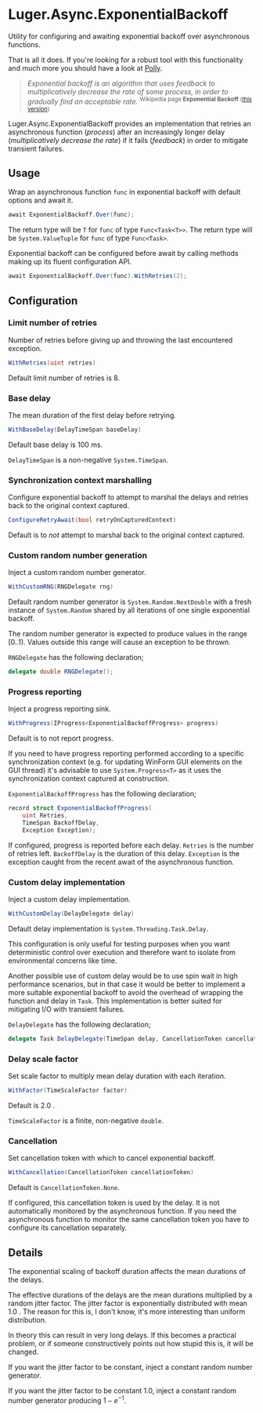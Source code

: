 # Luger.Async.ExponentialBackoff

Utility for configuring and awaiting exponential backoff over asynchronous
functions.

That is all it does. If you're looking for a robust tool with this functionality
and much more you should have a look at [Polly](https://www.thepollyproject.org/).

> _Exponential backoff is an algorithm that uses feedback to multiplicatively
decrease the rate of some process, in order to gradually find an acceptable
rate._ <sup>Wikipedia page **Exponential Backoff**
([this version](https://en.wikipedia.org/w/index.php?title=Exponential_backoff&oldid=1106690929))</sup>

Luger.Async.ExponentialBackoff provides an implementation that retries an
asynchronous function (_process_) after an increasingly longer delay
(_multiplicatively decrease the rate_) if it fails (_feedback_) in order to
mitigate transient failures.

## Usage

Wrap an asynchronous function `func` in exponential backoff with default
options and await it.

```csharp
await ExponentialBackoff.Over(func);
```

The return type will be `T` for `func` of type `Func<Task<T>>`.
The return type will be `System.ValueTuple` for `func` of type `Func<Task>`.

Exponential backoff can be configured before await by calling methods making up
its fluent configuration API.

```csharp
await ExponentialBackoff.Over(func).WithRetries(2);
```

## Configuration

### Limit number of retries

Number of retries before giving up and throwing the last encountered exception.

```csharp
WithRetries(uint retries)
```

Default limit number of retries is 8.

### Base delay

The mean duration of the first delay before retrying.

```csharp
WithBaseDelay(DelayTimeSpan baseDelay)
```

Default base delay is 100 ms.

`DelayTimeSpan` is a non-negative `System.TimeSpan`.

### Synchronization context marshalling

Configure exponential backoff to attempt to marshal the delays and retries back
to the original context captured.

```csharp
ConfigureRetryAwait(bool retryOnCapturedContext)
```

Default is to _not_ attempt to marshal back to the original context captured.

### Custom random number generation

Inject a custom random number generator.

```csharp
WithCustomRNG(RNGDelegate rng)
```

Default random number generator is `System.Random.NextDouble` with a fresh
instance of `System.Random` shared by all iterations of one single exponential
backoff.

The random number generator is expected to produce values in the range $[0..1)$.
Values outside this range will cause an exception to be thrown.

`RNGDelegate` has the following declaration;

```csharp
delegate double RNGDelegate();
```

### Progress reporting

Inject a progress reporting sink.

```csharp
WithProgress(IProgress<ExponentialBackoffProgress> progress)
```

Default is to not report progress.

If you need to have progress reporting performed according to a specific
synchronization context (e.g. for updating WinForm GUI elements on the GUI
thread) it's advisable to use `System.Progress<T>` as it uses the
synchronization context captured at construction.

`ExponentialBackoffProgress` has the following declaration;

```csharp
record struct ExponentialBackoffProgress(
    uint Retries,
    TimeSpan BackoffDelay,
    Exception Exception);
```

If configured, progress is reported before each delay.
`Retries` is the number of retries left.
`BackoffDelay` is the duration of this delay.
`Exception` is the exception caught from the recent await of the asynchronous
function.

### Custom delay implementation

Inject a custom delay implementation.

```csharp
WithCustomDelay(DelayDelegate delay)
```

Default delay implementation is `System.Threading.Task.Delay`.

This configuration is only useful for testing purposes when you want
deterministic control over execution and therefore want to isolate from
environmental concerns like time.

Another possible use of custom delay would be to use spin wait in high
performance scenarios, but in that case it would be better to implement a more
suitable exponential backoff to avoid the overhead of wrapping the function and
delay in `Task`. This implementation is better suited for mitigating I/O with
transient failures.

`DelayDelegate` has the following declaration;

```csharp
delegate Task DelayDelegate(TimeSpan delay, CancellationToken cancellationToken);
```

### Delay scale factor

Set scale factor to multiply mean delay duration with each iteration.

```csharp
WithFactor(TimeScaleFactor factor)
```

Default is 2.0 .

`TimeScaleFactor` is a finite, non-negative `double`.

### Cancellation

Set cancellation token with which to cancel exponential backoff.

```csharp
WithCancellation(CancellationToken cancellationToken)
```

Default is `CancellationToken.None`.

If configured, this cancellation token is used by the delay. It is not
automatically monitored by the asynchronous function. If you need the
asynchronous function to monitor the same cancellation token you have to
configure its cancellation separately.

## Details

The exponential scaling of backoff duration affects the mean durations of the
delays.

The effective durations of the delays are the mean durations multiplied by a
random jitter factor.
The jitter factor is exponentially distributed with mean 1.0 . The reason for
this is, I don't know, it's more interesting than uniform distribution.

In theory this can result in very long delays. If this becomes a practical
problem, or if someone constructively points out how stupid this is, it will be
changed.

If you want the jitter factor to be constant, inject a constant random number
generator.

If you want the jitter factor to be constant 1.0, inject a constant random
number generator producing $1-e^{-1}$.
